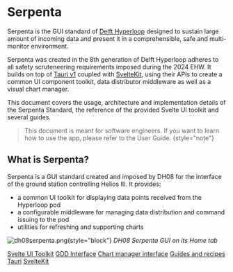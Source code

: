 # Serpenta

Serpenta is the GUI standard of [Delft Hyperloop](https://www.delfthyperloop.nl/) designed to sustain large amount of
incoming data and present it in a comprehensible, safe and multi-monitor environment.

Serpenta was created in the 8th generation of Delft Hyperloop adheres to all safety scruteneering requirements imposed
during the 2024 EHW. It builds on top of [Tauri v1](https://tauri.app/) coupled with
[SvelteKit](https://kit.svelte.dev/), using their APIs to create a common UI component toolkit, data distributor
middleware as well as a visual chart manager.

This document covers the usage, architecture and implementation details of the Serpenta Standard, the reference of the
provided Svelte UI toolkit and several guides.

> This document is meant for software engineers. If you want to learn how to use the app, please refer to the User
> Guide. {style="note"}

## What is Serpenta?

Serpenta is a <tooltip term="GUI standard">GUI standard</tooltip> created and imposed by DH08 for the interface of the
ground station controlling Helios III. It provides:

-   a common UI toolkit for displaying data points received from the Hyperloop pod
-   a configurable middleware for managing data distribution and command issuing to the pod
-   utilities for refreshing and supporting charts

![dh08serpenta.png](dh08serpenta.png){style="block"} _DH08 Serpenta GUI on its Home tab_

<seealso>
    <category ref="related">
        <a href="UI-Toolkit.md">Svelte UI Toolkit</a>
        <a href="Grand-Data-Distributor.md">GDD Interface</a>
        <a href="Chart-Manager.md">Chart manager interface</a>
        <a href="Guides.md">Guides and recipes</a>
    </category>
    <category ref="external">
        <a href="https://tauri.app/">Tauri</a>
        <a href="https://kit.svelte.dev/">SvelteKit</a>
    </category>
</seealso>
